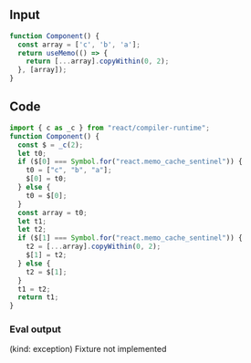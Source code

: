 
## Input

```javascript
function Component() {
  const array = ['c', 'b', 'a'];
  return useMemo(() => {
    return [...array].copyWithin(0, 2);
  }, [array]);
}

```

## Code

```javascript
import { c as _c } from "react/compiler-runtime";
function Component() {
  const $ = _c(2);
  let t0;
  if ($[0] === Symbol.for("react.memo_cache_sentinel")) {
    t0 = ["c", "b", "a"];
    $[0] = t0;
  } else {
    t0 = $[0];
  }
  const array = t0;
  let t1;
  let t2;
  if ($[1] === Symbol.for("react.memo_cache_sentinel")) {
    t2 = [...array].copyWithin(0, 2);
    $[1] = t2;
  } else {
    t2 = $[1];
  }
  t1 = t2;
  return t1;
}

```
      
### Eval output
(kind: exception) Fixture not implemented